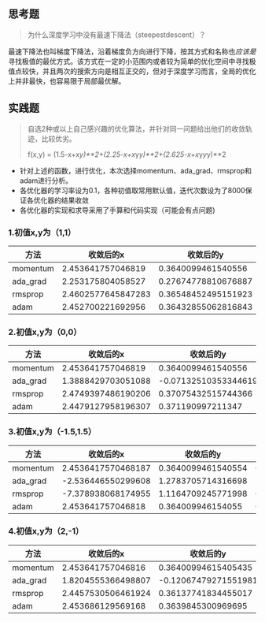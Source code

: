 ## 思考题

> 为什么深度学习中没有最速下降法（steepestdescent）？

最速下降法也叫梯度下降法，沿着梯度负方向进行下降，按其方式和名称也*应该是*寻找极值的最优方式。该方式在一定的小范围内或者较为简单的优化空间中寻找极值点较快，并且两次的搜索方向是相互正交的，但对于深度学习而言，全局的优化上并非最快，也容易限于局部最优解。

## 实践题

> ⾃选2种或以上⾃⼰感兴趣的优化算法，并针对同⼀问题给出他们的收敛轨迹，⽐较优劣。
>
> f(x,y) = (1.5-x+x*y)**2+(2.25-x+x*y*y)**2+(2.625-x+x*y*y*y)**2

- 针对上述的函数，进行优化，本次选择momentum、ada_grad、rmsprop和adam进行分析。
- 各优化器的学习率设为0.1，各种初值取常用默认值，迭代次数设为了8000保证各优化器的结果收敛
- 各优化器的实现和求导采用了手算和代码实现（可能会有点问题)

### 1.初值x,y为（1,1）

| 方法     | 收敛后的x          | 收敛后的y           | 最终的f(x,y)        |
| -------- | ------------------ | ------------------- | ------------------- |
| momentum | 2.453641757046819  | 0.3640099461540556  | 0.10234324422831596 |
| ada_grad | 2.253175804058527  | 0.27674778810676887 | 0.22154337644010297 |
| rmsprop  | 2.4602577645847283 | 0.36548452495151923 | 0.09888589331311201 |
| adam     | 2.452700221692956  | 0.36432855062816843 | 0.10321760743870897 |

### 2.初值x,y为（0,0）

| 方法     | 收敛后的x          | 收敛后的y            | 最终的f(x,y)        |
| -------- | ------------------ | -------------------- | ------------------- |
| momentum | 2.453641757046819  | 0.3640099461540556   | 0.10234324422831596 |
| ada_grad | 1.3888429703051088 | -0.07132510353344619 | 2.280795128719702   |
| rmsprop  | 2.4749397486190206 | 0.37075432515744366  | 0.09285573380376803 |
| adam     | 2.4479127958196307 | 0.371190997211347    | 0.1123401182314019  |

### 3.初值x,y为（-1.5,1.5）

| 方法     | 收敛后的x          | 收敛后的y          | 最终的f(x,y)        |
| -------- | ------------------ | ------------------ | ------------------- |
| momentum | 2.4536417570468187 | 0.3640099461540554 | 0.10234324422831617 |
| ada_grad | -2.536446550299608 | 1.2783705714316698 | 1.060523105965509   |
| rmsprop  | -7.378938068174955 | 1.1164709245771998 | 0.6664788993506108  |
| adam     | 2.453641757046818  | 0.364009946154055  | 0.10234324422831653 |

### 4.初值x,y为（2,-1）

| 方法     | 收敛后的x          | 收敛后的y            | 最终的f(x,y)        |
| -------- | ------------------ | -------------------- | ------------------- |
| momentum | 2.453641757046816  | 0.36400994615405435  | 0.10234324422831728 |
| ada_grad | 1.8204555366498807 | -0.12067479271551981 | 1.1418899761134793  |
| rmsprop  | 2.4457530506461924 | 0.36137741834455017  | 0.10595264404054908 |
| adam     | 2.453686129569168  | 0.3639845300969695   | 0.10229500934275772 |

